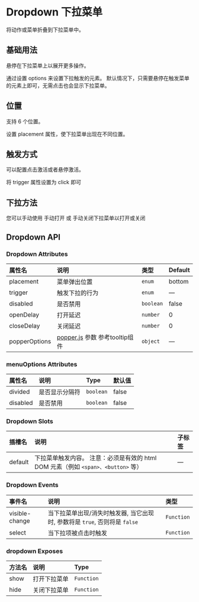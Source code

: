 # Dropdown 下拉菜单

将动作或菜单折叠到下拉菜单中。

## 基础用法

悬停在下拉菜单上以展开更多操作。

通过设置 options 来设置下拉触发的元素。 默认情况下，只需要悬停在触发菜单的元素上即可，无需点击也会显示下拉菜单。

<preview path="../../demo/Dropdown/Basic.vue" title="基础用法" description="Dropdown 组件基础用法"></preview>

## 位置

支持 6 个位置。

设置 placement 属性，使下拉菜单出现在不同位置。

<preview path="../../demo/Dropdown/Position.vue" title="位置​" description="Dropdown 位置​"></preview>

## 触发方式

可以配置点击激活或者悬停激活。

将 trigger 属性设置为 click 即可

<preview path="../../demo/Dropdown/Trigger.vue" title="触发方式" description="Dropdown 触发方式"></preview>

## 下拉方法

您可以手动使用 手动打开 或 手动关闭下拉菜单以打开或关闭

<preview path="../../demo/Dropdown/Manual.vue" title="下拉方法" description="Dropdown 下拉方法"></preview>

## Dropdown API

### Dropdown Attributes

| 属性名        | 说明                                                         | 类型      | Default |
| :------------ | :----------------------------------------------------------- | :-------- | :------ |
| placement     | 菜单弹出位置                                                 | `enum`    | bottom  |
| trigger       | 触发下拉的行为                                               | `enum`    | —       |
| disabled      | 是否禁用                                                     | `boolean` | false   |
| openDelay     | 打开延迟                                                     | `number`  | 0       |
| closeDelay    | 关闭延迟                                                     | `number`  | 0       |
| popperOptions | [popper.js](https://popper.js.org/docs/v2/) 参数 参考tooltip组件 | `object`  | —       |

### menuOptions Attributes

| 属性名   | 说明           | Type      | 默认值 |
| :------- | :------------- | :-------- | :----- |
| divided  | 是否显示分隔符 | `boolean` | false  |
| disabled | 是否禁用       | `boolean` | false  |

### Dropdown Slots

| 插槽名  | 说明                                                         | 子标签 |
| :------ | :----------------------------------------------------------- | :----- |
| default | 下拉菜单触发内容。 注意：必须是有效的 html DOM 元素（例如 `<span>、<button>` 等） | —      |

### Dropdown Events

| 事件名         | 说明                                                         | 类型       |
| :------------- | :----------------------------------------------------------- | :--------- |
| visible-change | 当下拉菜单出现/消失时触发器, 当它出现时, 参数将是 `true`, 否则将是 `false` | `Function` |
| select         | 当下拉项被点击时触发                                         | `Function` |

### dropdown Exposes

| 方法名 | 说明         | Type       |
| :----- | :----------- | :--------- |
| show   | 打开下拉菜单 | `Function` |
| hide   | 关闭下拉菜单 | `Function` |

